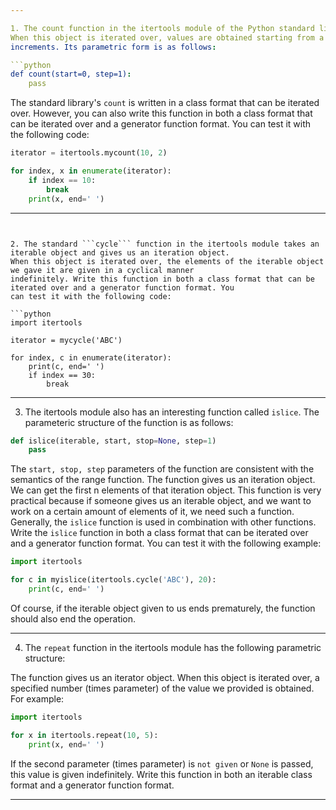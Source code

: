 ```yaml
---

1. The count function in the itertools module of the Python standard library gives us an iteration (iterator) object. 
When this object is iterated over, values are obtained starting from a certain value and increasing indefinitely with 
increments. Its parametric form is as follows:

```python
def count(start=0, step=1):
    pass
```

The standard library's ```count``` is written in a class format that can be iterated over. However, you can also write 
this function in both a class format that can be iterated over and a generator function format. You can test it with the 
following code:

```python
iterator = itertools.mycount(10, 2)

for index, x in enumerate(iterator):
    if index == 10:
        break
    print(x, end=' ')
```

---
```


2. The standard ```cycle``` function in the itertools module takes an iterable object and gives us an iteration object. 
When this object is iterated over, the elements of the iterable object we gave it are given in a cyclical manner 
indefinitely. Write this function in both a class format that can be iterated over and a generator function format. You 
can test it with the following code:

```python
import itertools

iterator = mycycle('ABC')

for index, c in enumerate(iterator):
    print(c, end=' ')
    if index == 30:
        break
```
---

3. The itertools module also has an interesting function called ```islice```. The parameteric structure of the function is as follows:

```python
def islice(iterable, start, stop=None, step=1)
    pass
```

The ```start, stop, step``` parameters of the function are consistent with the semantics of the range function. The function 
gives us an iteration object. We can get the first n elements of that iteration object. This function is very practical because 
if someone gives us an iterable object, and we want to work on a certain amount of elements of it, we need such a function. 
Generally, the ```islice``` function is used in combination with other functions. Write the ```islice``` function in both a 
class format that can be iterated over and a generator function format. You can test it with the following example:

```python
import itertools

for c in myislice(itertools.cycle('ABC'), 20):
    print(c, end=' ')
```

Of course, if the iterable object given to us ends prematurely, the function should also end the operation.

---

4. The ```repeat``` function in the itertools module has the following parametric structure:

The function gives us an iterator object. When this object is iterated over, a specified number (times parameter) of the 
value we provided is obtained. For example:

```python
import itertools

for x in itertools.repeat(10, 5):
    print(x, end=' ')
```

If the second parameter (times parameter) is ```not given``` or ```None``` is passed, this value is given indefinitely. Write this function in both an iterable class format and a generator function format.

---